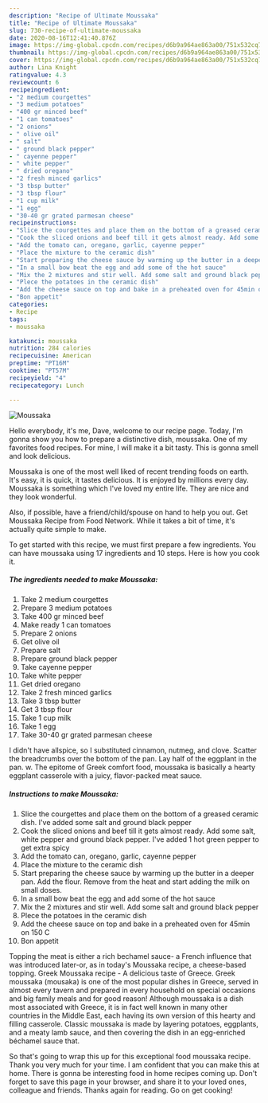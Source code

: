 ```yaml
---
description: "Recipe of Ultimate Moussaka"
title: "Recipe of Ultimate Moussaka"
slug: 730-recipe-of-ultimate-moussaka
date: 2020-08-16T12:41:40.876Z
image: https://img-global.cpcdn.com/recipes/d6b9a964ae863a00/751x532cq70/moussaka-recipe-main-photo.jpg
thumbnail: https://img-global.cpcdn.com/recipes/d6b9a964ae863a00/751x532cq70/moussaka-recipe-main-photo.jpg
cover: https://img-global.cpcdn.com/recipes/d6b9a964ae863a00/751x532cq70/moussaka-recipe-main-photo.jpg
author: Lina Knight
ratingvalue: 4.3
reviewcount: 6
recipeingredient:
- "2 medium courgettes"
- "3 medium potatoes"
- "400 gr minced beef"
- "1 can tomatoes"
- "2 onions"
- " olive oil"
- " salt"
- " ground black pepper"
- " cayenne pepper"
- " white pepper"
- " dried oregano"
- "2 fresh minced garlics"
- "3 tbsp butter"
- "3 tbsp flour"
- "1 cup milk"
- "1 egg"
- "30-40 gr grated parmesan cheese"
recipeinstructions:
- "Slice the courgettes and place them on the bottom of a greased ceramic dish. I&#39;ve added some salt and ground black pepper"
- "Cook the sliced onions and beef till it gets almost ready. Add some salt, white pepper and ground black pepper. I&#39;ve added 1 hot green pepper to get extra spicy"
- "Add the tomato can, oregano, garlic, cayenne pepper"
- "Place the mixture to the ceramic dish"
- "Start preparing the cheese sauce by warming up the butter in a deeper pan. Add the flour. Remove from the heat and start adding the milk on small doses."
- "In a small bow beat the egg and add some of the hot sauce"
- "Mix the 2 mixtures and stir well. Add some salt and ground black pepper"
- "Plece the potatoes in the ceramic dish"
- "Add the cheese sauce on top and bake in a preheated oven for 45min on 150 C"
- "Bon appetit"
categories:
- Recipe
tags:
- moussaka

katakunci: moussaka 
nutrition: 284 calories
recipecuisine: American
preptime: "PT16M"
cooktime: "PT57M"
recipeyield: "4"
recipecategory: Lunch

---
```



![Moussaka](https://img-global.cpcdn.com/recipes/d6b9a964ae863a00/751x532cq70/moussaka-recipe-main-photo.jpg)

Hello everybody, it's me, Dave, welcome to our recipe page. Today, I'm gonna show you how to prepare a distinctive dish, moussaka. One of my favorites food recipes. For mine, I will make it a bit tasty. This is gonna smell and look delicious.

Moussaka is one of the most well liked of recent trending foods on earth. It's easy, it is quick, it tastes delicious. It is enjoyed by millions every day. Moussaka is something which I've loved my entire life. They are nice and they look wonderful.

Also, if possible, have a friend/child/spouse on hand to help you out. Get Moussaka Recipe from Food Network. While it takes a bit of time, it&#39;s actually quite simple to make.


To get started with this recipe, we must first prepare a few ingredients. You can have moussaka using 17 ingredients and 10 steps. Here is how you cook it.

<!--inarticleads1-->

##### The ingredients needed to make Moussaka:

1. Take 2 medium courgettes
1. Prepare 3 medium potatoes
1. Take 400 gr minced beef
1. Make ready 1 can tomatoes
1. Prepare 2 onions
1. Get  olive oil
1. Prepare  salt
1. Prepare  ground black pepper
1. Take  cayenne pepper
1. Take  white pepper
1. Get  dried oregano
1. Take 2 fresh minced garlics
1. Take 3 tbsp butter
1. Get 3 tbsp flour
1. Take 1 cup milk
1. Take 1 egg
1. Take 30-40 gr grated parmesan cheese


I didn&#39;t have allspice, so I substituted cinnamon, nutmeg, and clove. Scatter the breadcrumbs over the bottom of the pan. Lay half of the eggplant in the pan. w. The epitome of Greek comfort food, moussaka is basically a hearty eggplant casserole with a juicy, flavor-packed meat sauce. 

<!--inarticleads2-->

##### Instructions to make Moussaka:

1. Slice the courgettes and place them on the bottom of a greased ceramic dish. I&#39;ve added some salt and ground black pepper
1. Cook the sliced onions and beef till it gets almost ready. Add some salt, white pepper and ground black pepper. I&#39;ve added 1 hot green pepper to get extra spicy
1. Add the tomato can, oregano, garlic, cayenne pepper
1. Place the mixture to the ceramic dish
1. Start preparing the cheese sauce by warming up the butter in a deeper pan. Add the flour. Remove from the heat and start adding the milk on small doses.
1. In a small bow beat the egg and add some of the hot sauce
1. Mix the 2 mixtures and stir well. Add some salt and ground black pepper
1. Plece the potatoes in the ceramic dish
1. Add the cheese sauce on top and bake in a preheated oven for 45min on 150 C
1. Bon appetit


Topping the meat is either a rich bechamel sauce- a French influence that was introduced later-or, as in today&#39;s Moussaka recipe, a cheese-based topping. Greek Moussaka recipe - A delicious taste of Greece. Greek moussaka (mousaka) is one of the most popular dishes in Greece, served in almost every tavern and prepared in every household on special occasions and big family meals and for good reason! Although moussaka is a dish most associated with Greece, it is in fact well known in many other countries in the Middle East, each having its own version of this hearty and filling casserole. Classic moussaka is made by layering potatoes, eggplants, and a meaty lamb sauce, and then covering the dish in an egg-enriched béchamel sauce that. 

So that's going to wrap this up for this exceptional food moussaka recipe. Thank you very much for your time. I am confident that you can make this at home. There is gonna be interesting food in home recipes coming up. Don't forget to save this page in your browser, and share it to your loved ones, colleague and friends. Thanks again for reading. Go on get cooking!
